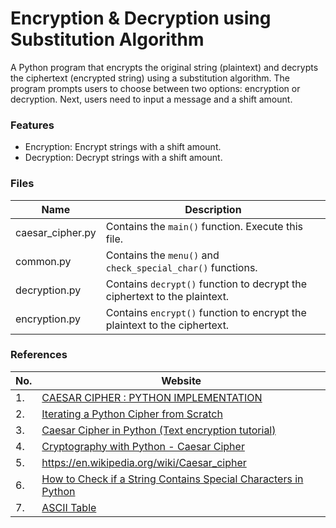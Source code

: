 # Encryption & Decryption using Substitution Algorithm
A Python program that encrypts the original string (plaintext) and decrypts the ciphertext (encrypted string) using a substitution algorithm. The program prompts users to choose between two options: encryption or decryption. Next, users need to input a message and a shift amount.

### Features
- Encryption: Encrypt strings with a shift amount.
- Decryption: Decrypt strings with a shift amount.

### Files
|Name|Description|
|------|---------|
|caesar_cipher.py| Contains the `main()` function. Execute this file.|
|common.py| Contains the `menu()` and `check_special_char()` functions. |
|decryption.py| Contains `decrypt()` function to decrypt the ciphertext to the plaintext.|
|encryption.py| Contains `encrypt()` function to encrypt the plaintext to the ciphertext.|

### References
|No.|Website|
|--|-----|
|1.|[CAESAR CIPHER : PYTHON IMPLEMENTATION](https://medium.com/@lazyendian_bit/caesar-cipher-python-implementation-982593f1ab45)
|2.|[Iterating a Python Cipher from Scratch](https://tsmith6421.medium.com/iterating-a-python-cipher-from-scratch-b47f601ca74a)
|3.|[Caesar Cipher in Python (Text encryption tutorial)](https://likegeeks.com/python-caesar-cipher/?msclkid=09d01201c6a411eca75e7bbcfa2e48b1)
|4.|[Cryptography with Python - Caesar Cipher](https://www.tutorialspoint.com/cryptography_with_python/cryptography_with_python_caesar_cipher.htm?msclkid=09cfa17bc6a411ecaadc347000f279a6)
|5.|https://en.wikipedia.org/wiki/Caesar_cipher
|6.|[How to Check if a String Contains Special Characters in Python](https://www.knowprogram.com/python/check-special-character-python/?msclkid=1ca6b6c7c69811ecba11c68153753538)
|7.|[ASCII Table](https://ascii-tables.com/#:~:text=Standard%20%EE%80%80ASCII%20table%EE%80%81%20contains%20a%20%EE%80%80table%EE%80%81%20of%20127,255%20codes.%20It%20is%20using%20for%20higher-level%20encoding.?msclkid=9b1da445c6aa11ec909368ceca452f8f)
